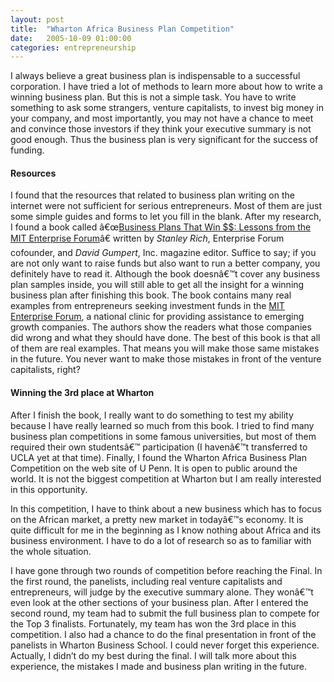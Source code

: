 ```yaml
---
layout: post
title:  "Wharton Africa Business Plan Competition"
date:   2005-10-09 01:00:00
categories: entrepreneurship
---
```


I always believe a great business plan is indispensable to a successful corporation. I have tried a lot of methods to learn more about how to write a winning business plan. But this is not a simple task. You have to write something to ask some strangers, venture capitalists, to invest big money in your company, and most importantly, you may not have a chance to meet and convince those investors if they think your executive summary is not good enough. Thus the business plan is very significant for the success of funding.

#### Resources

I found that the resources that related to business plan writing on the internet were not sufficient for serious entrepreneurs. Most of them are just some simple guides and forms to let you fill in the blank. After my research, I found a book called â€œ[Business Plans That Win $$: Lessons from the MIT Enterprise Forum](http://www.amazon.com/exec/obidos/redirect?link_code=ur2&camp=1789&tag=othxredisyour-20&creative=9325&path=tg/detail/-/0060913916/qid=1128844184/sr=8-1/ref=sr_8_xs_ap_i1_xgl14?v=glance%26s=books%26n=507846)â€ written by _Stanley Rich_, Enterprise Forum cofounder, and _David Gumpert_, Inc. magazine editor. Suffice to say; if you are not only want to raise funds but also want to run a better company, you definitely have to read it. Although the book doesnâ€™t cover any business plan samples inside, you will still able to get all the insight for a winning business plan after finishing this book. The book contains many real examples from entrepreneurs seeking investment funds in the [MIT Enterprise Forum](http://enterpriseforum.mit.edu/), a national clinic for providing assistance to emerging growth companies. The authors show the readers what those companies did wrong and what they should have done. The best of this book is that all of them are real examples. That means you will make those same mistakes in the future. You never want to make those mistakes in front of the venture capitalists, right?

#### Winning the 3rd place at Wharton

After I finish the book, I really want to do something to test my ability because I have really learned so much from this book. I tried to find many business plan competitions in some famous universities, but most of them required their own studentsâ€™ participation (I havenâ€™t transferred to UCLA yet at that time). Finally, I found the Wharton Africa Business Plan Competition on the web site of U Penn. It is open to public around the world. It is not the biggest competition at Wharton but I am really interested in this opportunity.

In this competition, I have to think about a new business which has to focus on the African market, a pretty new market in todayâ€™s economy. It is quite difficult for me in the beginning as I know nothing about Africa and its business environment. I have to do a lot of research so as to familiar with the whole situation.

I have gone through two rounds of competition before reaching the Final. In the first round, the panelists, including real venture capitalists and entrepreneurs, will judge by the executive summary alone. They wonâ€™t even look at the other sections of your business plan. After I entered the second round, my team had to submit the full business plan to compete for the Top 3 finalists. Fortunately, my team has won the 3rd place in this competition. I also had a chance to do the final presentation in front of the panelists in Wharton Business School. I could never forget this experience. Actually, I didn’t do my best during the final. I will talk more about this experience, the mistakes I made and business plan writing in the future.
